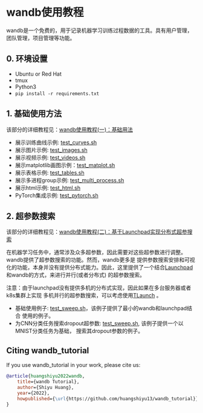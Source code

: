 # wandb使用教程

wandb是一个免费的，用于记录机器学习训练过程数据的工具。具有用户管理，团队管理，项目管理等功能。

## 0. 环境设置

- Ubuntu or Red Hat
- tmux
- Python3
- `pip install -r requirements.txt`

## 1. 基础使用方法

该部分的详细教程见：[wandb使用教程(一)：基础用法](https://zhuanlan.zhihu.com/p/493093033)

- 展示训练曲线示例: [test_curves.sh](./basic/test_curves.sh)
- 展示图片示例: [test_images.sh](./basic/test_images.sh)
- 展示视频示例: [test_videos.sh](./basic/test_videos.sh)
- 展示matplotlib画图示例：[test_matplot.sh](./basic/test_matplot.sh)
- 展示表格示例: [test_tables.sh](./basic/test_tables.sh)
- 展示多进程group示例: [test_multi_process.sh](./basic/test_multi_process.sh)
- 展示html示例: [test_html.sh](./basic/test_html.sh)
- PyTorch集成示例: [test_pytorch.sh](./basic/test_pytorch.sh)

## 2. 超参数搜索

该部分的详细教程见：[wandb使用教程(二)：基于Launchpad实现分布式超参搜索](https://zhuanlan.zhihu.com/p/496164470)

在机器学习任务中，通常涉及众多超参数，因此需要对这些超参数进行调整。wandb提供了超参数搜索的功能。然而，wandb更多是
提供参数搜索安排和可视化的功能，本身并没有提供分布式能力。因此，这里提供了一个结合[Launchpad](https://github.com/deepmind/launchpad)
和wandb的方式，来进行并行(或者分布式) 的超参数搜索。

注意：由于launchpad没有提供多机的分布式实现，因此如果在多台服务器或者k8s集群上实现
多机并行的超参数搜索，可以考虑使用[TLaunch](https://github.com/TARTRL/TLaunch) 。

- 基础使用例子: [test_sweep.sh](./sweep/launchpad/test_sweep.sh)，该例子提供了最小的wandb和launchpad结合
使用的例子。
- 为CNN分类任务搜索dropout超参数: [test_sweep.sh](./sweep/cnn/test_sweep.sh), 该例子提供一个以MNIST分类任务为基础，
搜索其dropout参数的例子。

## Citing wandb_tutorial

If you use wandb_tutorial in your work, please cite us:

```bibtex
@article{huangshiyu2022wandb,
    title={wandb Tutorial},
    author={Shiyu Huang},
    year={2022},
    howpublished={\url{https://github.com/huangshiyu13/wandb_tutorial}},
}
```